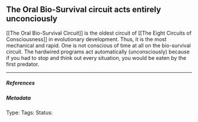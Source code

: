 ## The Oral Bio-Survival circuit acts entirely unconciously  # 

[[The Oral Bio-Survival Circuit]] is the oldest circuit of [[The Eight Circuits of Consciousness]] in evolutionary development. Thus, it is the most mechanical and rapid. One is not conscious of time at all on the bio-survival circuit. The hardwired programs act automatically (unconsciously) because if you had to stop and think out every situation, you would be eaten by the first predator. 

___

##### References



##### Metadata

Type: 
Tags:
Status: 